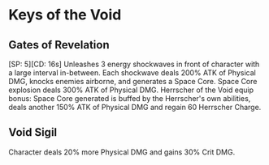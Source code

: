 # Keys of the Void

## Gates of Revelation

[SP: 5][CD: 16s] Unleashes 3 energy shockwaves in front of character with a large interval in-between. Each shockwave deals 200% ATK of Physical DMG, knocks enemies airborne, and generates a Space Core. Space Core explosion deals 300% ATK of Physical DMG.
Herrscher of the Void equip bonus: Space Core generated is buffed by the Herrscher's own abilities, deals another 150% ATK of Physical DMG and regain 60 Herrscher Charge.

## Void Sigil

Character deals 20% more Physical DMG and gains 30% Crit DMG.
